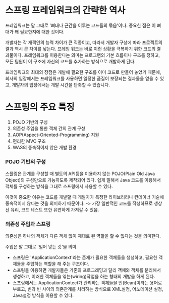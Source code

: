 # 스프링 프레임워크의 간략한 역사

프레임워크는 말 그대로 '뼈대나 근간을 이루는 코드들의 묶음'이다.
중요한 점은 이 뼈대가 왜 필요한지에 대한 것이다.

개발자는 각 개객인의 능력 차이가 큰 직종이고, 따라서 개발자 구성에 따라 프로젝트의 결과 역시 큰 차이를 낳는다.
프레임 워크는 바로 이런 상황을 극복하기 위한 코드의 결과물이다.
프레임워크를 이용한다는 의미는 프로그램의 기본 흐름이나 구조를 정하고, 모든 팀원이 이 구조에 자신의 코드를 추가하는 방식으로 개발하게 된다.

프레임워크의 최대의 장점은 개발에 필요한 구조를 이미 코드로 만들어 놓았기 때문에, 회사의 입장에서는 프레임워크를 사용하면 일정한 품질이 보장되는 결과물을 얻을 수 있고,
개발자의 입장에서는 개발 시간을 단축할 수 있습니다.

# 스프링의 주요 특징
1. POJO 기반의 구성
2. 의존성 주입을 통한 객체 간의 관계 구성
3. AOP(Aspect-Oriented-Programming) 지원
4. 편리한 MVC 구조
5. WAS의 종속적이지 않은 개발 환경

### POJO 기반의 구성
스플링은 관계를 구성할 때 별도의 API등을 이용하지 않는 POJO(Plain Old Java Object)의 구성만으로 가능하도록 제작되어 있다.
쉽게 말해서 Java 코드를 이용해서 객체를 구성하는 방식을 그대로 스프링에서 사용할 수 있다.

이것이 중요한 이유는 코드를 개발할 때 개발자가 특정한 라이브러리나 컨테이너 기술에 종속적이지 않다는 것을 의미하기 때문이다.
-> 가장 일반적인 코드를 작성하므로 생상선 유리, 코드 테스트 또한 유연하게 가져갈 수 있음.

### 의존성 주입과 스프링
의존성은 하나의 객체가 다른 객체 없이 제대로 된 역할을 할 수 없다는 것을 의미한다.

주입은 말 그대로 '밀어 넣는 것'을 의미.

- 스프링은 'ApplicationContext'라는 존재가 필요한 객체들을 생성하고, 필요한 객체들을 주입하는 역할을 해 주는 구조이다.
- 스프링을 이용하면 개발자들은 기존의 프로그래밍과 달리 객체와 객체를 분리해서 생성하고, 이러한 객체들을 엮는(wiring)작업을 하는 형태의 개발을 하게 된다.
- 스프링에서는 ApplicationContect가 관리하는 객체들을 빈(Bean)이라는 용어로 부르고, 빈과 빈 사이의 의존관계를 처리하는 방식으로 XML설정, 어노테이션 설정, Java설정 방식을 이용할 수 있다.

